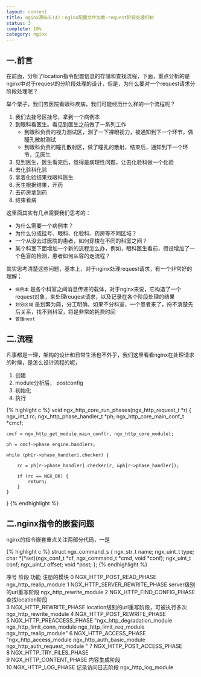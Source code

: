 ```yaml
---
layout: content
title: nginx源码五(4)：nginx配置文件加载-request阶段处理机制
status: 3
complete: 10% 
category: nginx
---
```


## 一.前言

在前面，分析了location指令配置信息的存储和查找流程，下面，重点分析的是nginx中对于request的分阶段处理的设计，但是，为什么要对一个request请求分阶段处理呢？

举个栗子，我们去医院看眼科疾病，我们可能经历什么样的一个流程呢？

1. 我们去挂号区挂号，拿到一个病例本
2. 到眼科看医生。看见到医生之前做了一系列工作
    - 到眼科负责的视力测试区，测了一下裸眼视力，被通知到下一个环节，做瞳孔散射测试
    - 到眼科负责的瞳孔散射区，做了瞳孔的散射，结束后，通知到下一个环节，见医生
3. 见到医生，医生看完后，觉得是病理性问题，让去化验科做一个化验
4. 去化验科化验
5. 拿着化验结果找眼科医生
6. 医生根据结果，开药
7. 去药房拿到药
8. 结束看病

这里面其实有几点需要我们思考的：
- 为什么需要一个病例本？
- 为什么分成挂号、眼科、化验科、药房等不同区域？
- 一个从没去过医院的患者，如何穿梭在不同的科室之间？
- 某个科室下面增加一个新的流程怎么办，例如，眼科医生看前，假设增加了一个色盲的检测，患者如何从容的走流程？

其实思考清楚这些问题，基本上，对于nginx处理request请求，有一个非常好的理解；
- `病例本` 是各个科室之间消息传递的载体，对于nginx来说，它构造了一个request对象，来处理reuqest请求，以及记录在各个阶段处理的结果
- `划分区域` 是划繁为简，分工明确，如果不分科室，一个患者来了，捋不清楚先后关系，找不到科室，将是非常的耗费时间
- `管理next`


## 二.流程

凡事都是一理，架构的设计和日常生活也不外乎，我们这里看看nginx在处理请求的时候，是怎么设计流程的呢，





1. 创建
2. module分析后， postconfig
3. 初始化
4. 执行

{% highlight c %}
void
ngx_http_core_run_phases(ngx_http_request_t *r)
{
    ngx_int_t                   rc;
    ngx_http_phase_handler_t   *ph;
    ngx_http_core_main_conf_t  *cmcf;

    cmcf = ngx_http_get_module_main_conf(r, ngx_http_core_module);

    ph = cmcf->phase_engine.handlers;

    while (ph[r->phase_handler].checker) {

        rc = ph[r->phase_handler].checker(r, &ph[r->phase_handler]);

        if (rc == NGX_OK) {
            return;
        }
    }
}
{% endhighlight %}

## 二.nginx指令的嵌套问题

nginx的指令嵌套重点关注两部分代码，一是

{% highlight c %}
struct ngx_command_s {
    ngx_str_t             name;
    ngx_uint_t            type;
    char               *(*set)(ngx_conf_t *cf, ngx_command_t *cmd, void *conf);
    ngx_uint_t            conf;
    ngx_uint_t            offset;
    void                 *post;
};
{% endhighlight %}




序号	阶段	功能	注册的模块
0	NGX_HTTP_POST_READ_PHASE		ngx_http_realip_module
1	NGX_HTTP_SERVER_REWRITE_PHASE	server级别的url重写阶段	ngx_http_rewrite_module
2	NGX_HTTP_FIND_CONFIG_PHASE	查找location阶段	
3	NGX_HTTP_REWRITE_PHASE	location级别的url重写阶段，可被执行多次	ngx_http_rewrite_module
4	NGX_HTTP_POST_REWRITE_PHASE		
5	NGX_HTTP_PREACCESS_PHASE		"ngx_http_degradation_module
ngx_http_limit_conn_module
ngx_http_limit_req_module
ngx_http_realip_module"
6	NGX_HTTP_ACCESS_PHASE		"ngx_http_access_module
ngx_http_auth_basic_module
ngx_http_auth_request_module
"
7	NGX_HTTP_POST_ACCESS_PHASE		
8	NGX_HTTP_TRY_FILES_PHASE		
9	NGX_HTTP_CONTENT_PHASE	内容生成阶段	
10	NGX_HTTP_LOG_PHASE	记录访问日志阶段	ngx_http_log_module

